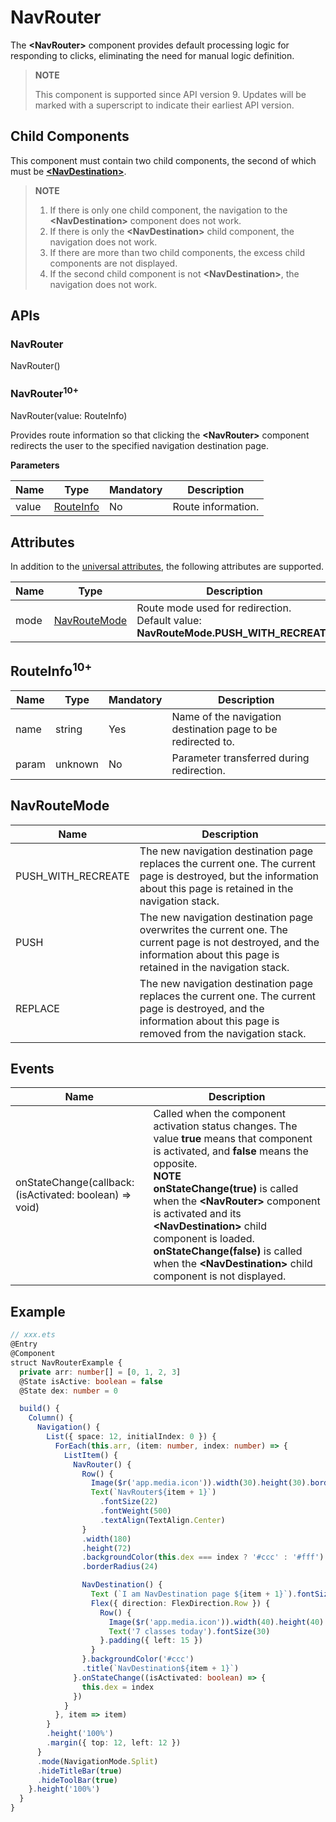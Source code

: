 # NavRouter

The **\<NavRouter>** component provides default processing logic for responding to clicks, eliminating the need for manual logic definition.

> **NOTE**
>
> This component is supported since API version 9. Updates will be marked with a superscript to indicate their earliest API version.

## Child Components

This component must contain two child components, the second of which must be **[\<NavDestination>](ts-basic-components-navdestination.md)**.

> **NOTE**
>
>  
> 1. If there is only one child component, the navigation to the **\<NavDestination>** component does not work.
> 2. If there is only the **\<NavDestination>** child component, the navigation does not work.
> 3. If there are more than two child components, the excess child components are not displayed.
> 4. If the second child component is not **\<NavDestination>**, the navigation does not work.

## APIs

### NavRouter

NavRouter()

### NavRouter<sup>10+</sup>

NavRouter(value: RouteInfo)

Provides route information so that clicking the **\<NavRouter>** component redirects the user to the specified navigation destination page.


**Parameters**

| Name    | Type                               | Mandatory  | Description         |
| ------- | ----------------------------------- | ---- | ------------- |
| value   | [RouteInfo](#routeinfo10) | No   | Route information.|

## Attributes

In addition to the [universal attributes](ts-universal-attributes-size.md), the following attributes are supported.

| Name                           | Type                                    | Description                                      |
| ----------------------------- | ---------------------------------------- | ---------------------------------------- |
| mode                  | [NavRouteMode](#navroutemode)                                  | Route mode used for redirection.<br>Default value: **NavRouteMode.PUSH_WITH_RECREATE** |

## RouteInfo<sup>10+</sup>

| Name                | Type                                                    | Mandatory| Description                                                        |
| -------------------- | ------------------------------------------------------------ | ---- | ------------------------------------------------------------ |
| name             | string            | Yes  | Name of the navigation destination page to be redirected to.|
| param             | unknown            | No  | Parameter transferred during redirection.|

## NavRouteMode

| Name   | Description              |
| ----- | ---------------- |
| PUSH_WITH_RECREATE | The new navigation destination page replaces the current one. The current page is destroyed, but the information about this page is retained in the navigation stack.|
| PUSH   | The new navigation destination page overwrites the current one. The current page is not destroyed, and the information about this page is retained in the navigation stack.|
| REPLACE   | The new navigation destination page replaces the current one. The current page is destroyed, and the information about this page is removed from the navigation stack.|

## Events

| Name                                                    | Description                                                  |
| ------------------------------------------------------- | ------------------------------------------------------------ |
| onStateChange(callback: (isActivated: boolean) => void) | Called when the component activation status changes. The value **true** means that component is activated, and **false** means the opposite.<br>**NOTE**<br>**onStateChange(true)** is called when the **\<NavRouter>** component is activated and its **\<NavDestination>** child component is loaded. **onStateChange(false)** is called when the **\<NavDestination>** child component is not displayed. |

## Example

```ts
// xxx.ets
@Entry
@Component
struct NavRouterExample {
  private arr: number[] = [0, 1, 2, 3]
  @State isActive: boolean = false
  @State dex: number = 0

  build() {
    Column() {
      Navigation() {
        List({ space: 12, initialIndex: 0 }) {
          ForEach(this.arr, (item: number, index: number) => {
            ListItem() {
              NavRouter() {
                Row() {
                  Image($r('app.media.icon')).width(30).height(30).borderRadius(30).margin({ left: 3, right: 10 })
                  Text(`NavRouter${item + 1}`)
                    .fontSize(22)
                    .fontWeight(500)
                    .textAlign(TextAlign.Center)
                }
                .width(180)
                .height(72)
                .backgroundColor(this.dex === index ? '#ccc' : '#fff')
                .borderRadius(24)

                NavDestination() {
                  Text (`I am NavDestination page ${item + 1}`).fontSize (50)
                  Flex({ direction: FlexDirection.Row }) {
                    Row() {
                      Image($r('app.media.icon')).width(40).height(40).borderRadius(40).margin({ right: 15 })
                      Text('7 classes today').fontSize(30)
                    }.padding({ left: 15 })
                  }
                }.backgroundColor('#ccc')
                .title(`NavDestination${item + 1}`)
              }.onStateChange((isActivated: boolean) => {
                this.dex = index
              })
            }
          }, item => item)
        }
        .height('100%')
        .margin({ top: 12, left: 12 })
      }
      .mode(NavigationMode.Split)
      .hideTitleBar(true)
      .hideToolBar(true)
    }.height('100%')
  }
}
```
